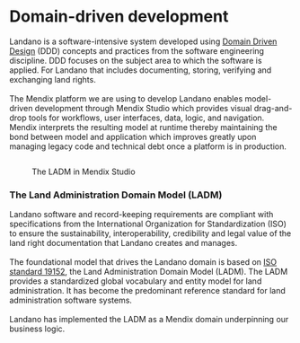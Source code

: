 # Domain-driven development

Landano is a software-intensive system developed using [Domain Driven Design](https://en.wikipedia.org/wiki/Domain-driven\_design) (DDD) concepts and practices from the software engineering discipline. DDD focuses on the subject area to which the software is applied. For Landano that includes documenting, storing, verifying and exchanging land rights.\
\
The Mendix platform we are using to develop Landano enables model-driven development through Mendix Studio which provides visual drag-and-drop tools for workflows, user interfaces, data, logic, and navigation. Mendix interprets the resulting model at runtime thereby maintaining the bond between model and application which improves greatly upon managing legacy code and technical debt once a platform is in production.

<figure><img src="../.gitbook/assets/screenshot-2024-04-23-at-5.35.53 pm (1).png" alt=""><figcaption><p>The LADM in Mendix Studio</p></figcaption></figure>

### The Land Administration Domain Model (LADM)

Landano software and record-keeping requirements are compliant with specifications from the International Organization for Standardization (ISO) to ensure the sustainability, interoperability, credibility and legal value of the land right documentation that Landano creates and manages. \
\
The foundational model that drives the Landano domain is based on [ISO standard 19152](https://www.iso.org/standard/81263.html), the Land Administration Domain Model (LADM). The LADM provides a standardized global vocabulary and entity model for land administration. It has become the predominant reference standard for land administration software systems.\
\
Landano has implemented the LADM as a Mendix domain underpinning our business logic.

